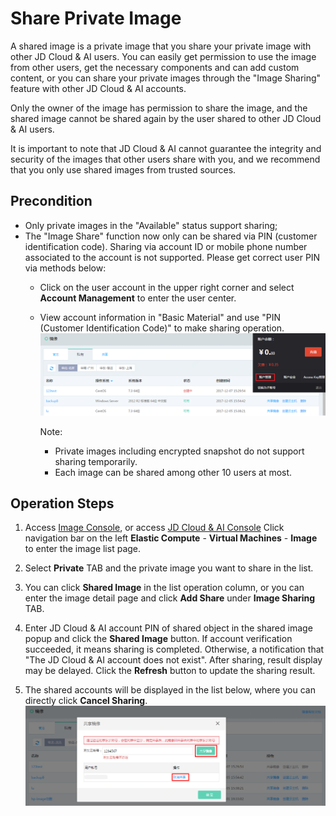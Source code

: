 # Share Private Image
A shared image is a private image that you share your private image with other JD Cloud & AI users. You can easily get permission to use the image from other users, get the necessary components and can add custom content, or you can share your private images through the "Image Sharing" feature with other JD Cloud & AI accounts.

Only the owner of the image has permission to share the image, and the shared image cannot be shared again by the user shared to other JD Cloud & AI users.

It is important to note that JD Cloud & AI cannot guarantee the integrity and security of the images that other users share with you, and we recommend that you only use shared images from trusted sources.

## Precondition
* Only private images in the "Available" status support sharing;
* The "Image Share" function now only can be shared via PIN (customer identification code). Sharing via account ID or mobile phone number associated to the account is not supported. Please get correct user PIN via methods below:
    * Click on the user account in the upper right corner and select **Account Management** to enter the user center.
    * View account information in "Basic Material" and use "PIN (Customer Identification Code)" to make sharing operation.
![](../../../../../image/vm/Operation-Guide-Image-share1.png)


		Note:
		* Private images including encrypted snapshot do not support sharing temporarily.
		* Each image can be shared among other 10 users at most.

## Operation Steps

1. Access [Image Console][2], or access [JD Cloud & AI Console](https://console.jdcloud.com/overview) Click navigation bar on the left **Elastic Compute** - **Virtual Machines** - **Image** to enter the image list page.

2. Select **Private** TAB and the private image you want to share in the list.

3. You can click **Shared Image** in the list operation column, or you can enter the image detail page and click **Add Share** under **Image Sharing** TAB.

4. Enter JD Cloud & AI account PIN of shared object in the shared image popup and click the **Shared Image** button. If account verification succeeded, it means sharing is completed. Otherwise, a notification that "The JD Cloud & AI account does not exist". After sharing, result display may be delayed. Click the **Refresh** button to update the sharing result.

5. The shared accounts will be displayed in the list below, where you can directly click **Cancel Sharing**.
![](../../../../../image/vm/Operation-Guide-Image-share2.png)






  [1]: ./images/Operation-Guide-Image-share1.png "Operation-Guide-Image-share1.png"
  [2]: https://cns-console.jdcloud.com/host/image/list
 
 
